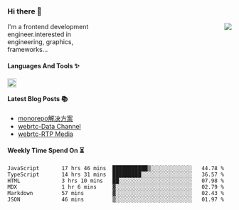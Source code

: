 <!--
**zhaohuanyuu/zhaohuanyuu** is a ✨ _special_ ✨ repository because its `README.md` (this file) appears on your GitHub profile.
-->

### Hi there 👋

<picture>
  <source media="(prefers-color-scheme: dark)" srcset="https://github-readme-stats.vercel.app/api?username=zhaohuanyuu&count_private=true&show_icons=true&theme=city_lights&hide_title=true">
  <img align="right" src="https://github-readme-stats.vercel.app/api?username=zhaohuanyuu&count_private=true&show_icons=true&hide_title=true">
</picture>

<p align="left" style="width:40%">I'm a frontend development engineer.interested in engineering, graphics, frameworks...</p>

#### Languages And Tools ✨

<img align="left" height="20" src="https://skillicons.dev/icons?i=js,ts,nodejs,react,vue,gatsby,materialui,graphql,nestjs,electron,flutter" />

</br>

#### Latest Blog Posts 📚
<!-- BLOG-POST-LIST:START -->
- [monorepo解决方案](https://zhy.gatsbyjs.io/blog/monorepos)
- [webrtc-Data Channel](https://zhy.gatsbyjs.io/blog/webrtc-dc)
- [webrtc-RTP Media](https://zhy.gatsbyjs.io/blog/webrtc-RtpMedia)
<!-- BLOG-POST-LIST:END -->

#### Weekly Time Spend On ⏳
<!--START_SECTION:waka-->

```text
JavaScript       17 hrs 46 mins  ███████████▒░░░░░░░░░░░░░   44.78 %
TypeScript       14 hrs 31 mins  █████████░░░░░░░░░░░░░░░░   36.57 %
HTML             3 hrs 10 mins   ██░░░░░░░░░░░░░░░░░░░░░░░   07.98 %
MDX              1 hr 6 mins     ▓░░░░░░░░░░░░░░░░░░░░░░░░   02.79 %
Markdown         57 mins         ▓░░░░░░░░░░░░░░░░░░░░░░░░   02.43 %
JSON             46 mins         ▒░░░░░░░░░░░░░░░░░░░░░░░░   01.97 %
```

<!--END_SECTION:waka-->
